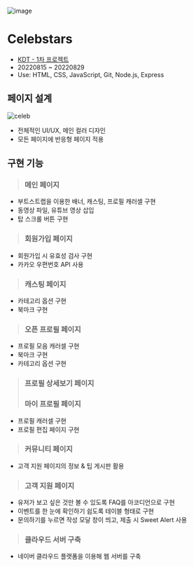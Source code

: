 ![image](https://www.notion.so/image/https%3A%2F%2Fs3-us-west-2.amazonaws.com%2Fsecure.notion-static.com%2Fe3e18f9d-2b79-4574-b50f-9598f8be31bf%2Fcelebstars_logo.png?table=block&id=a073b61b-1cc7-44e1-872f-3cb248d82f82&spaceId=6e9ffcdf-452b-494c-a455-03f79451456b&width=1640&userId=b30b4534-c8a0-4959-9f96-2c49d1a62326&cache=v2)
# Celebstars
- [KDT - 1차 프로젝트](https://joodeng.notion.site/joodeng/Joo-Young-Lee-61db50959426458db50275c985d2de2a?p=a073b61b1cc744e1872f3cb248d82f82&pm=c)
- 20220815 ~ 20220829
- Use: HTML, CSS, JavaScript, Git, Node.js, Express
## 페이지 설계
![celeb](https://user-images.githubusercontent.com/99079176/196618440-421e7cac-a160-4309-bb5b-b56bea38aa8e.JPG)
- 전체적인 UI/UX, 메인 컬러 디자인
- 모든 페이지에 반응형 페이지 적용
## 구현 기능
> ### 메인 페이지
- 부트스트랩을 이용한 배너, 캐스팅, 프로필 캐러셀 구현
- 동영상 파일, 유튜브 영상 삽입
- 탑 스크롤 버튼 구현
> ### 회원가입 페이지
- 회원가입 시 유효성 검사 구현
- 카카오 우편번호 API 사용
> ### 캐스팅 페이지
- 카테고리 옵션 구현
- 북마크 구현
> ### 오픈 프로필 페이지
- 프로필 모음 캐러셀 구현
- 북마크 구현
- 카테고리 옵션 구현
> ### 프로필 상세보기 페이지
> ### 마이 프로필 페이지
- 프로필 캐러셀 구현
- 프로필 편집 페이지 구현
> ### 커뮤니티 페이지
- 고객 지원 페이지의 정보 & 팁 게시판 활용
> ### 고객 지원 페이지
- 유저가 보고 싶은 것만 볼 수 있도록 FAQ를 아코디언으로 구현
- 이벤트를 한 눈에 확인하기 쉽도록 테이블 형태로 구현
- 문의하기를 누르면 작성 모달 창이 띄고, 제출 시 Sweet Alert 사용
> ### 클라우드 서버 구축
- 네이버 클라우드 플랫폼을 이용해 웹 서버를 구축
